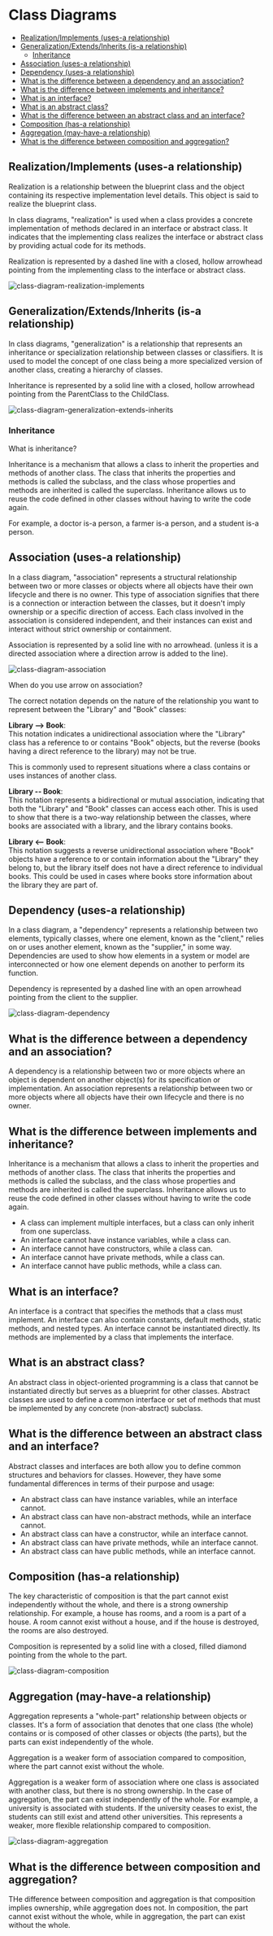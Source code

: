 # Class Diagrams

<!-- TOC -->

- [Realization/Implements (uses-a relationship)](#realizationimplements-uses-a-relationship)
- [Generalization/Extends/Inherits (is-a relationship)](#generalizationextendsinherits-is-a-relationship)
    - [Inheritance](#inheritance)
- [Association (uses-a relationship)](#association-uses-a-relationship)
- [Dependency (uses-a relationship)](#dependency-uses-a-relationship)
- [What is the difference between a dependency and an association?](#what-is-the-difference-between-a-dependency-and-an-association)
- [What is the difference between implements and inheritance?](#what-is-the-difference-between-implements-and-inheritance)
- [What is an interface?](#what-is-an-interface)
- [What is an abstract class?](#what-is-an-abstract-class)
- [What is the difference between an abstract class and an interface?](#what-is-the-difference-between-an-abstract-class-and-an-interface)
- [Composition (has-a relationship)](#composition-has-a-relationship)
- [Aggregation (may-have-a relationship)](#aggregation-may-have-a-relationship)
- [What is the difference between composition and aggregation?](#what-is-the-difference-between-composition-and-aggregation)

<!-- /TOC -->

<a id="markdown-realizationimplements-uses-a-relationship" name="realizationimplements-uses-a-relationship"></a>

## Realization/Implements (uses-a relationship)

Realization is a relationship between the blueprint class and the object containing its respective
implementation level details. This object is said to realize the blueprint class.

In class diagrams, "realization" is used when a class provides a concrete implementation of
methods declared in an interface or abstract class. It indicates that the implementing class
realizes the interface or abstract class by providing actual code for its methods.

Realization is represented by a dashed line with a closed, hollow arrowhead pointing from the
implementing class to the interface or abstract class.

![class-diagram-realization-implements](/images/docs/class-diagram-realization-implements.jpg)

<a id="markdown-generalizationextendsinherits-is-a-relationship" name="generalizationextendsinherits-is-a-relationship"></a>

## Generalization/Extends/Inherits (is-a relationship)

In class diagrams, "generalization" is a relationship that represents an inheritance or
specialization relationship between classes or classifiers. It is used to model the concept of one
class being a more specialized version of another class, creating a hierarchy of classes.

Inheritance is represented by a solid line with a closed, hollow arrowhead pointing from the
ParentClass to the ChildClass.

![class-diagram-generalization-extends-inherits](/images/docs/class-diagram-generalization-extends-inherits.jpg)

<a id="markdown-inheritance" name="inheritance"></a>

### Inheritance

<question>What is inheritance?</question>


Inheritance is a mechanism that allows a class to inherit the properties and methods of another
class. The class that inherits the properties and methods is called the subclass, and the class
whose properties and methods are inherited is called the superclass. Inheritance allows us to
reuse the code defined in other classes without having to write the code again.

For example, a doctor is-a person, a farmer is-a person, and a student is-a person.


<a id="markdown-association-uses-a-relationship" name="association-uses-a-relationship"></a>

## Association (uses-a relationship)

In a class diagram, "association" represents a structural relationship between two or more classes
or objects where all objects have their own lifecycle and there is no owner. This type of
association signifies that there is a connection or interaction between the classes, but it
doesn't imply ownership or a specific direction of access. Each class involved in the association
is considered independent, and their instances can exist and interact without strict ownership or
containment.

Association is represented by a solid line with no arrowhead. (unless it is a directed association
where a direction arrow is added to the line).

![class-diagram-association](/images/docs/class-diagram-association.jpg)

<question>When do you use arrow on association?</question>

The correct notation depends on the nature of the relationship you want to represent between the
"Library" and "Book" classes:

**Library --> Book**: <br>
This notation indicates a unidirectional association where the "Library" class has a reference to
or contains "Book" objects, but the reverse (books having a direct reference to the library) may
not be true.

This is commonly used to represent situations where a class contains or uses instances of another
class.

**Library -- Book**: <br>
This notation represents a bidirectional or mutual association, indicating that both the "Library"
and "Book" classes can access each other. This is used to show that there is a two-way
relationship between the classes, where books are associated with a library, and the library
contains books.

**Library <-- Book**:  <br>
This notation suggests a reverse unidirectional association where "Book" objects have a reference
to or contain information about the "Library" they belong to, but the library itself does not have
a direct reference to individual books. This could be used in cases where books store information
about the library they are part of.

<a id="markdown-dependency-uses-a-relationship" name="dependency-uses-a-relationship"></a>

## Dependency (uses-a relationship)

In a class diagram, a "dependency" represents a relationship between two elements, typically
classes, where one element, known as the "client," relies on or uses another element, known as the
"supplier," in some way. Dependencies are used to show how elements in a system or model are
interconnected or how one element depends on another to perform its function.

Dependency is represented by a dashed line with an open arrowhead pointing from the client to the
supplier.

![class-diagram-dependency](/images/docs/class-diagram-dependency.jpg)

<a id="markdown-what-is-the-difference-between-a-dependency-and-an-association" name="what-is-the-difference-between-a-dependency-and-an-association"></a>

## What is the difference between a dependency and an association?

A dependency is a relationship between two or more objects where an object is dependent on another
object(s) for its specification or implementation. An association represents a relationship
between two or more objects where all objects have their own lifecycle and there is no owner.

<a id="markdown-what-is-the-difference-between-implements-and-inheritance" name="what-is-the-difference-between-implements-and-inheritance"></a>

## What is the difference between implements and inheritance?

Inheritance is a mechanism that allows a class to inherit the properties and methods of another
class. The class that inherits the properties and methods is called the subclass, and the class
whose properties and methods are inherited is called the superclass. Inheritance allows us to
reuse the code defined in other classes without having to write the code again.

- A class can implement multiple interfaces, but a class can only inherit from one superclass.
- An interface cannot have instance variables, while a class can.
- An interface cannot have constructors, while a class can.
- An interface cannot have private methods, while a class can.
- An interface cannot have public methods, while a class can.


<a id="markdown-what-is-an-interface" name="what-is-an-interface"></a>

## What is an interface?

An interface is a contract that specifies the methods that a class must implement. An interface
can also contain constants, default methods, static methods, and nested types. An interface
cannot be instantiated directly. Its methods are implemented by a class that implements the
interface.

<a id="markdown-what-is-an-abstract-class" name="what-is-an-abstract-class"></a>

## What is an abstract class?

An abstract class in object-oriented programming is a class that cannot be instantiated directly
but serves as a blueprint for other classes. Abstract classes are used to define a common
interface or set of methods that must be implemented by any concrete (non-abstract) subclass.

<a id="markdown-what-is-the-difference-between-an-abstract-class-and-an-interface" name="what-is-the-difference-between-an-abstract-class-and-an-interface"></a>

## What is the difference between an abstract class and an interface?

Abstract classes and interfaces are both allow you to define common structures and behaviors for
classes. However, they have some fundamental differences in terms of their purpose and usage:

- An abstract class can have instance variables, while an interface cannot.
- An abstract class can have non-abstract methods, while an interface cannot.
- An abstract class can have a constructor, while an interface cannot.
- An abstract class can have private methods, while an interface cannot.
- An abstract class can have public methods, while an interface cannot.

<a id="markdown-composition-has-a-relationship" name="composition-has-a-relationship"></a>

## Composition (has-a relationship)

The key characteristic of composition is that the part cannot exist independently without the
whole, and there is a strong ownership relationship. For example, a house has rooms, and a room is
a part of a house. A room cannot exist without a house, and if the house is destroyed, the rooms
are also destroyed.

Composition is represented by a solid line with a closed, filled diamond pointing from the whole
to the part.

![class-diagram-composition](/images/docs/class-diagram-composition.jpg)


<a id="markdown-aggregation-may-have-a-relationship" name="aggregation-may-have-a-relationship"></a>

## Aggregation (may-have-a relationship)

Aggregation represents a "whole-part" relationship between objects or classes. It's a form of
association that denotes that one class (the whole) contains or is composed of other classes or
objects (the parts), but the parts can exist independently of the whole.


Aggregation is a weaker form of association compared to composition, where the part cannot exist
without the whole.

Aggregation is a weaker form of association where one class is associated with another class, but
there is no strong ownership. In the case of aggregation, the part can exist independently of the
whole. For example, a university is associated with students. If the university ceases to exist,
the students can still exist and attend other universities. This represents a weaker, more
flexible relationship compared to composition.

![class-diagram-aggregation](/images/docs/class-diagram-aggregation.jpg)

<a id="markdown-what-is-the-difference-between-composition-and-aggregation" name="what-is-the-difference-between-composition-and-aggregation"></a>

## What is the difference between composition and aggregation?

THe difference between composition and aggregation is that composition implies ownership, while
aggregation does not. In composition, the part cannot exist without the whole, while in
aggregation, the part can exist without the whole.

